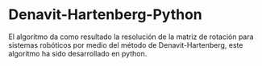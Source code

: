 # Denavit-Hartenberg-Python
El algoritmo da como resultado la resolución de la matriz de rotación para sistemas robóticos por medio del método de Denavit-Hartenberg, este algoritmo ha sido desarrollado en python.
